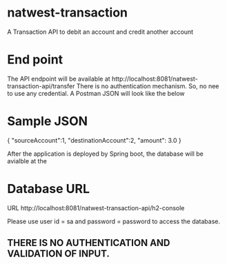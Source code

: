 # natwest-transaction
A Transaction API to debit an account and credit another account

# End point

The API endpoint will be available at http://localhost:8081/natwest-transaction-api/transfer
There is no authentication mechanism. So, no nee to use any credential.
A Postman JSON will look like the below

# Sample JSON

{
    "sourceAccount":1,
    "destinationAccount":2,
    "amount": 3.0
}

After the application is deployed by Spring boot, the database will be avialble at the

# Database URL
URL http://localhost:8081/natwest-transaction-api/h2-console

Please use user id = sa and password = password to access the database.

## THERE IS NO AUTHENTICATION AND VALIDATION OF INPUT.
